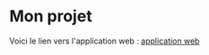 # Mon projet
Voici le lien vers l'application web : 
[application web](https://omariabdelhadi.github.io/projet-Html-CSS/set.html)

